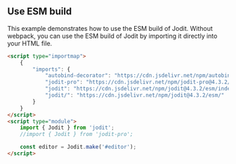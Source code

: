 ## Use ESM build

This example demonstrates how to use the ESM build of Jodit.
Without webpack, you can use the ESM build of Jodit by importing it directly into your HTML file.

```html
<script type="importmap">
	{
		"imports": {
			"autobind-decorator": "https://cdn.jsdelivr.net/npm/autobind-decorator@2.4.0/+esm",
			"jodit-pro": "https://cdn.jsdelivr.net/npm/jodit-pro@4.3.2/esm/index.js",
			"jodit": "https://cdn.jsdelivr.net/npm/jodit@4.3.2/esm/index.js",
			"jodit/": "https://cdn.jsdelivr.net/npm/jodit@4.3.2/esm/"
		}
	}
</script>
<script type="module">
	import { Jodit } from 'jodit';
	//import { Jodit } from 'jodit-pro';

	const editor = Jodit.make('#editor');
</script>
```
